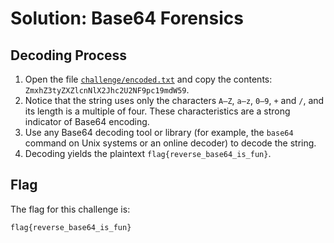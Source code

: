 # Solution: Base64 Forensics

## Decoding Process

1. Open the file [`challenge/encoded.txt`](../challenge/encoded.txt) and copy the contents: `ZmxhZ3tyZXZlcnNlX2Jhc2U2NF9pc19mdW59`.
2. Notice that the string uses only the characters `A–Z`, `a–z`, `0–9`, `+` and `/`, and its length is a multiple of four.  These characteristics are a strong indicator of Base64 encoding.
3. Use any Base64 decoding tool or library (for example, the `base64` command on Unix systems or an online decoder) to decode the string.
4. Decoding yields the plaintext `flag{reverse_base64_is_fun}`.

## Flag

The flag for this challenge is:

```
flag{reverse_base64_is_fun}
```

